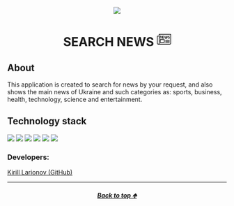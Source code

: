 <a id="anchor"></a>
<p align="center">
      <img src="./src/assets/images/news.jpg" width="500">
</p>

<h1 align="center">
      SEARCH NEWS
      <img src="./src/assets/news-icon.png">
</h1>

## About
This application is created to search for news by your
request, and also shows the main news of Ukraine and such
categories as: sports, business, health, technology, science and entertainment.

## Technology stack
<p>
  <img src="https://img.shields.io/badge/javascript-F7DF1E?style=for-the-badge&logo=JavaScript&logoColor=black"/>
  <img src="https://img.shields.io/badge/React-gray?style=for-the-badge&logo=React&logoColor=ЦВЕТ ЛОГОТИПА"/>
  <img src="https://img.shields.io/badge/Redux-764ABC?style=for-the-badge&logo=Redux&logoColor=white"/>
  <img src="https://img.shields.io/badge/Material UI-007FFF?style=for-the-badge&logo=MUI&logoColor=white"/>
  <img src="https://img.shields.io/badge/styled--components-DB7093?style=for-the-badge&logo=Chakra UI&logoColor=white"/>
  <img src="https://img.shields.io/badge/react router-black?style=for-the-badge&logo=reactrouter&logoColor=CA4245"/>
</p>


### Developers:
[Kirill Larionov (GitHub)](https://github.com/kirlarionov)
___
##### [<p align="center">Back to top &#129145;</p>](#anchor)


